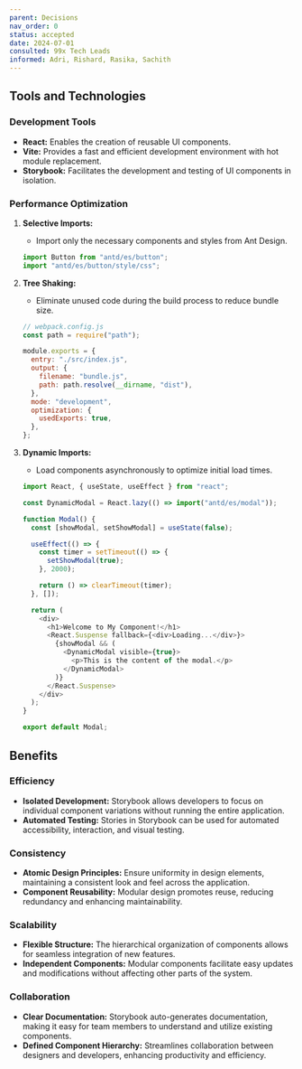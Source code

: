 ```yaml
---
parent: Decisions
nav_order: 0
status: accepted
date: 2024-07-01
consulted: 99x Tech Leads
informed: Adri, Rishard, Rasika, Sachith
---
```



## Tools and Technologies

### Development Tools

- **React:** Enables the creation of reusable UI components.
- **Vite:** Provides a fast and efficient development environment with hot module replacement.
- **Storybook:** Facilitates the development and testing of UI components in isolation.

### Performance Optimization

1. **Selective Imports:**
    - Import only the necessary components and styles from Ant Design.
    ```js
    import Button from "antd/es/button";
    import "antd/es/button/style/css";
    ```

2. **Tree Shaking:**
    - Eliminate unused code during the build process to reduce bundle size.
    ```js
    // webpack.config.js
    const path = require("path");

    module.exports = {
      entry: "./src/index.js",
      output: {
        filename: "bundle.js",
        path: path.resolve(__dirname, "dist"),
      },
      mode: "development",
      optimization: {
        usedExports: true,
      },
    };
    ```

3. **Dynamic Imports:**
    - Load components asynchronously to optimize initial load times.
    ```js
    import React, { useState, useEffect } from "react";

    const DynamicModal = React.lazy(() => import("antd/es/modal"));

    function Modal() {
      const [showModal, setShowModal] = useState(false);

      useEffect(() => {
        const timer = setTimeout(() => {
          setShowModal(true);
        }, 2000);

        return () => clearTimeout(timer);
      }, []);

      return (
        <div>
          <h1>Welcome to My Component!</h1>
          <React.Suspense fallback={<div>Loading...</div>}>
            {showModal && (
              <DynamicModal visible={true}>
                <p>This is the content of the modal.</p>
              </DynamicModal>
            )}
          </React.Suspense>
        </div>
      );
    }

    export default Modal;
    ```

## Benefits

### Efficiency

- **Isolated Development:** Storybook allows developers to focus on individual component variations without running the entire application.
- **Automated Testing:** Stories in Storybook can be used for automated accessibility, interaction, and visual testing.

### Consistency

- **Atomic Design Principles:** Ensure uniformity in design elements, maintaining a consistent look and feel across the application.
- **Component Reusability:** Modular design promotes reuse, reducing redundancy and enhancing maintainability.

### Scalability

- **Flexible Structure:** The hierarchical organization of components allows for seamless integration of new features.
- **Independent Components:** Modular components facilitate easy updates and modifications without affecting other parts of the system.

### Collaboration

- **Clear Documentation:** Storybook auto-generates documentation, making it easy for team members to understand and utilize existing components.
- **Defined Component Hierarchy:** Streamlines collaboration between designers and developers, enhancing productivity and efficiency.